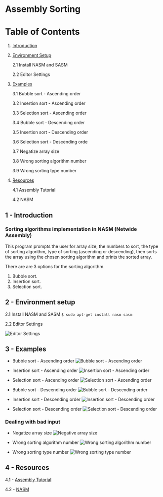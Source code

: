 # Assembly Sorting

# Table of Contents
1. [Introduction](#1---introduction)

2. [Environment Setup](#2---environment-setup)

    2.1 Install NASM and SASM
    
    2.2 Editor Settings

3. [Examples](#3---examples)

    3.1 Bubble sort - Ascending order
    
    3.2 Insertion sort - Ascending order
    
    3.3 Selection sort - Ascending order
    
    3.4 Bubble sort - Descending order
    
    3.5 Insertion sort - Descending order
    
    3.6 Selection sort - Descending orde
    
    3.7 Negatize array size
    
    3.8 Wrong sorting algorithm number
    
    3.9 Wrong sorting type number

4. [Resources](#4---resources)

    4.1 Assembly Tutorial
    
    4.2 NASM

## 1 - Introduction
### Sorting algorithms implementation in NASM (Netwide Assembly)

This program prompts the user for array size, the numbers to sort, the type of sorting algorithm, type of sorting (ascending or descending), then sorts the array using the chosen sorting algorithm and prints the sorted array.

There are are 3 options for the sorting algorithm.
1. Bubble sort.
2. Insertion sort.
3. Selection sort.

## 2 - Environment setup

2.1 Install NASM and SASM
```$ sudo apt-get install nasm sasm```

2.2 Editor Settings

![Editor Settings](images/editor_settings.png)


## 3 - Examples

- Bubble sort - Ascending order
![Bubble sort - Ascending order](images/A_B.png)

- Insertion sort - Ascending order
![Insertion sort - Ascending order](images/A_I.png)

- Selection sort - Ascending order
![Selection sort - Ascending order](images/A_S.png)

- Bubble sort - Descending order
![Bubble sort - Descending order](images/D_B.png)

- Insertion sort - Descending order
![Insertion sort - Descending order](images/D_I.png)

- Selection sort - Descending order
![Selection sort - Descending order](images/D_S.png)

### Dealing with bad input

- Negatize array size
![Negative array size](images/negative_array_size.png)

- Wrong sorting algorithm number
![Wrong sorting algorithm number](images/wrong_sort_number.png)

- Wrong sorting type number
![Wrong sorting type number](images/wrong_sorting_type_number.png)

## 4 - Resources

4.1 - [Assembly Tutorial](./resources/assembly_tutorial.pdf)

4.2 - [NASM](./resources/NASM.pdf)
